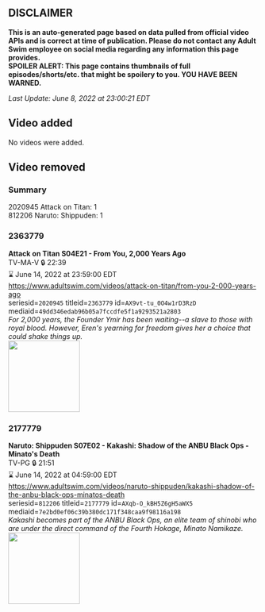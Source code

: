 ## DISCLAIMER
**This is an auto-generated page based on data pulled from official video APIs and is correct at time of publication. Please do not contact any Adult Swim employee on social media regarding any information this page provides.**  
**SPOILER ALERT: This page contains thumbnails of full episodes/shorts/etc. that might be spoilery to you. YOU HAVE BEEN WARNED.**  

_Last Update: June 8, 2022 at 23:00:21 EDT_
## Video added
No videos were added.  
## Video removed
### Summary
2020945 Attack on Titan: 1  
812206 Naruto: Shippuden: 1  
### 2363779
**Attack on Titan S04E21 - From You, 2,000 Years Ago**  
TV-MA-V 🔒 22:39  
⌛ June 14, 2022 at 23:59:00 EDT  
https://www.adultswim.com/videos/attack-on-titan/from-you-2-000-years-ago  
seriesid=`2020945` titleid=`2363779` id=`AX9vt-tu_0O4w1rD3RzD` mediaid=`49dd346edab96b05a7fccdfe5f1a9293521a2803`  
_For 2,000 years, the Founder Ymir has been waiting--a slave to those with royal blood. However, Eren's yearning for freedom gives her a choice that could shake things up._  
<a href="https://media.cdn.adultswim.com/uploads/20220309/thumbnails/2_22391226273-AttackOnTitan_080_FromYou2000YearsAgo.png"><img src="https://media.cdn.adultswim.com/uploads/20220309/thumbnails/2_22391226273-AttackOnTitan_080_FromYou2000YearsAgo.png" height="144px" /></a>
### 2177779
**Naruto: Shippuden S07E02 - Kakashi: Shadow of the ANBU Black Ops - Minato's Death**  
TV-PG 🔒 21:51  
⌛ June 14, 2022 at 04:59:00 EDT  
https://www.adultswim.com/videos/naruto-shippuden/kakashi-shadow-of-the-anbu-black-ops-minatos-death  
seriesid=`812206` titleid=`2177779` id=`AXqb-O_kBH5Z6gH5aWX5` mediaid=`7e2bd0ef06c39b380dc171f348caa9f98116a198`  
_Kakashi becomes part of the ANBU Black Ops, an elite team of shinobi who are under the direct command of the Fourth Hokage, Minato Namikaze._  
<a href="https://media.cdn.adultswim.com/uploads/20210716/thumbnails/2_217161026540-NarutoShippuden_350_KakashiShadowOfTheANBUBlackOpsMinatosDeath.png"><img src="https://media.cdn.adultswim.com/uploads/20210716/thumbnails/2_217161026540-NarutoShippuden_350_KakashiShadowOfTheANBUBlackOpsMinatosDeath.png" height="144px" /></a>
